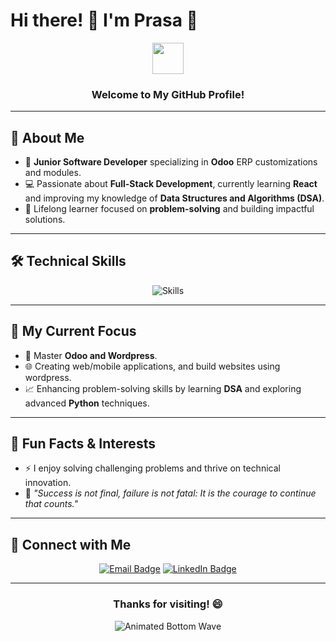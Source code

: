 # Hi there! 👋 I'm Prasa 🚀

<div align="center">
  <img src="https://media.giphy.com/media/hvRJCLFzcasrR4ia7z/giphy.gif" width="50">
  <h3>Welcome to My GitHub Profile!</h3>
</div>

---

## 🌟 About Me
- 🌱 **Junior Software Developer** specializing in **Odoo** ERP customizations and modules.
- 💻 Passionate about **Full-Stack Development**, currently learning **React** and improving my knowledge of **Data Structures and Algorithms (DSA)**.
- 📖 Lifelong learner focused on **problem-solving** and building impactful solutions.

---

## 🛠️ Technical Skills
<p align="center">
  <img src="https://skillicons.dev/icons?i=python,js,html,css,postgresql,git,bootstrap" alt="Skills" />
</p>

---

## 🌟 My Current Focus
- 🤝 Master **Odoo and Wordpress**.
- 🌐 Creating web/mobile applications, and build websites using wordpress.
- 📈 Enhancing problem-solving skills by learning **DSA** and exploring advanced **Python** techniques.

---

## 🌟 Fun Facts & Interests
- ⚡ I enjoy solving challenging problems and thrive on technical innovation.
- 🎯  *"Success is not final, failure is not fatal: It is the courage to continue that counts."*

---

## 🔗 Connect with Me
<p align="center">
  <a href="mailto:prasacode@gmail.com"><img src="https://img.shields.io/badge/Email-Me-blue?style=for-the-badge" alt="Email Badge"></a>
  <a href="https://www.linkedin.com/in/prasan-kumara-4aa03225b/"><img src="https://img.shields.io/badge/LinkedIn-Connect-blue?style=for-the-badge" alt="LinkedIn Badge"></a>
</p>

---

<div align="center">
  <h3>Thanks for visiting! 😄</h3>
  <img src="https://raw.githubusercontent.com/bornmay/bornmay/Update/svg/Bottom.svg" alt="Animated Bottom Wave">
</div>
